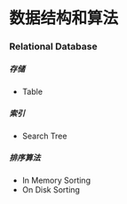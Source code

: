 # 数据结构和算法

### Relational Database

##### 存储
- Table

##### 索引
- Search Tree

##### 排序算法
- In Memory Sorting
- On Disk Sorting
